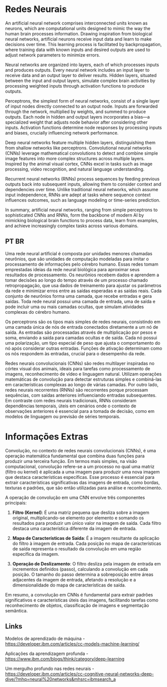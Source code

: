 # Redes Neurais

An artificial neural network comprises interconnected units known as neurons, which are computational units designed to mimic the way the human brain processes information. Drawing inspiration from biological neural networks, artificial neurons receive input data and learn to make decisions over time. This learning process is facilitated by backpropagation, where training data with known inputs and desired outputs are used to adjust network parameters to minimize errors. 

Neural networks are organized into layers, each of which processes inputs and produces outputs. Every neural network includes an input layer to receive data and an output layer to deliver results. Hidden layers, situated between the input and output layers, simulate complex brain activities by processing weighted inputs through activation functions to produce outputs.

Perceptrons, the simplest form of neural networks, consist of a single layer of input nodes directly connected to an output node. Inputs are forwarded through the network, multiplied by weights, and summed to produce outputs. Each node in hidden and output layers incorporates a bias—a specialized weight that adjusts node behavior after considering other inputs. Activation functions determine node responses by processing inputs and biases, crucially influencing network performance.

Deep neural networks feature multiple hidden layers, distinguishing them from shallow networks like perceptrons. Convolutional neural networks (CNNs) leverage mathematical convolutions to detect and combine simple image features into more complex structures across multiple layers. Inspired by the animal visual cortex, CNNs excel in tasks such as image processing, video recognition, and natural language understanding.

Recurrent neural networks (RNNs) process sequences by feeding previous outputs back into subsequent inputs, allowing them to consider context and dependencies over time. Unlike traditional neural networks, which assume input independence, RNNs are adept at tasks where sequence context influences outcomes, such as language modeling or time-series prediction.

In summary, artificial neural networks, ranging from simple perceptrons to sophisticated CNNs and RNNs, form the backbone of modern AI by mimicking biological brain functions to process data, learn from examples, and achieve increasingly complex tasks across various domains.

## PT BR
Uma rede neural artificial é composta por unidades menores chamadas neurônios, que são unidades de computação modeladas para imitar o processamento de informações pelo cérebro humano. Essas redes tomam emprestadas ideias da rede neural biológica para aproximar seus resultados de processamento. Os neurônios recebem dados e aprendem a tomar decisões ao longo do tempo através de um processo chamado retropropagação, que usa dados de treinamento para ajustar os parâmetros da rede e minimizar erros entre as saídas esperadas e as saídas reais. Cada conjunto de neurônios forma uma camada, que recebe entradas e gera saídas. Toda rede neural possui uma camada de entrada, uma de saída e pode incluir uma ou mais camadas ocultas, que simulam atividades complexas do cérebro humano.

Os perceptrons são os tipos mais simples de redes neurais, consistindo em uma camada única de nós de entrada conectados diretamente a um nó de saída. As entradas são processadas através de multiplicação por pesos e soma, enviando a saída para camadas ocultas e de saída. Cada nó possui uma polarização, um tipo especial de peso que ajusta o comportamento do nó após considerar outras entradas. Funções de ativação determinam como os nós respondem às entradas, crucial para o desempenho da rede.

Redes neurais convolucionais (CNNs) são redes multilayer inspiradas no córtex visual dos animais, ideais para tarefas como processamento de imagens, reconhecimento de vídeo e linguagem natural. Utilizam operações matemáticas de convolução para detectar estruturas simples e combiná-las em características complexas ao longo de várias camadas. Por outro lado, redes neurais recorrentes (RNNs) são recorrentes porque processam sequências, com saídas anteriores influenciando entradas subsequentes. Em contraste com redes neurais tradicionais, RNNs consideram dependências temporais, úteis em cenários onde o contexto de observações anteriores é essencial para a tomada de decisão, como em modelos de linguagem ou previsão de séries temporais.


# Informações Extras
Convolução, no contexto de redes neurais convolucionais (CNNs), é uma operação matemática fundamental que combina duas funções para produzir uma terceira função. Em termos mais simples, na visão computacional, convolução refere-se a um processo no qual uma matriz (filtro ou kernel) é aplicada a uma imagem para produzir uma nova imagem que destaca características específicas. Esse processo é essencial para extrair características significativas das imagens de entrada, como bordas, texturas e padrões, que são então utilizadas para análise e reconhecimento.

A operação de convolução em uma CNN envolve três componentes principais:

1. **Filtro (Kernel)**: É uma matriz pequena que desliza sobre a imagem original, multiplicando-se elemento por elemento e somando os resultados para produzir um único valor na imagem de saída. Cada filtro destaca uma característica diferente da imagem de entrada.

2. **Mapa de Características de Saída**: É a imagem resultante da aplicação do filtro à imagem de entrada. Cada posição no mapa de características de saída representa o resultado da convolução em uma região específica da imagem.

3. **Operação de Deslizamento**: O filtro desliza pela imagem de entrada em incrementos definidos (passo), calculando a convolução em cada posição. O tamanho do passo determina a sobreposição entre áreas adjacentes da imagem de entrada, afetando a resolução e a dimensionalidade do mapa de características de saída.

Em resumo, a convolução em CNNs é fundamental para extrair padrões significativos e características úteis das imagens, facilitando tarefas como reconhecimento de objetos, classificação de imagens e segmentação semântica.

## Links
Modelos de  aprendizado de máquina - https://developer.ibm.com/articles/cc-models-machine-learning/

Aplicações da aprendizagem profunda - https://www.ibm.com/blogs/think/category/deep-learning 

Um mergulho profundo nas redes neurais - https://developer.ibm.com/articles/cc-cognitive-neural-networks-deep-dive/?mhq=neural%20networks&mhsrc=ibmsearch_a

  
